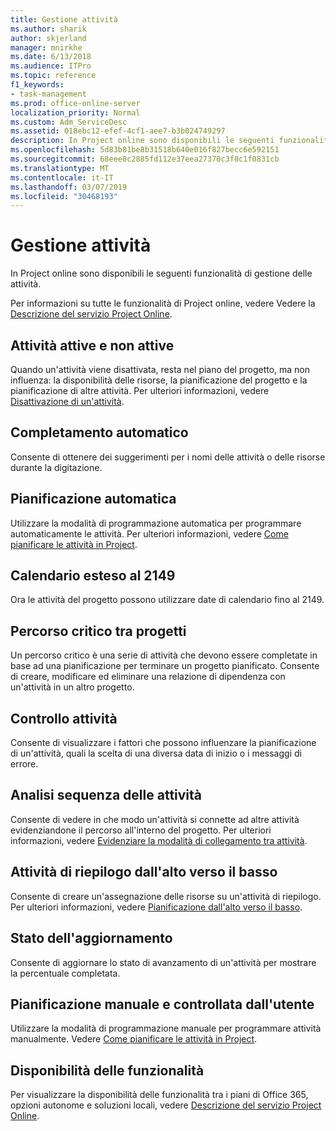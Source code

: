 ```yaml
---
title: Gestione attività
ms.author: sharik
author: skjerland
manager: mnirkhe
ms.date: 6/13/2018
ms.audience: ITPro
ms.topic: reference
f1_keywords:
- task-management
ms.prod: office-online-server
localization_priority: Normal
ms.custom: Adm_ServiceDesc
ms.assetid: 018ebc12-efef-4cf1-aee7-b3b024749297
description: In Project online sono disponibili le seguenti funzionalità di gestione delle attività.
ms.openlocfilehash: 5d83b81be8b31518b640e016f827becc6e592151
ms.sourcegitcommit: 68eee0c2885fd112e37eea27370c3f8c1f0831cb
ms.translationtype: MT
ms.contentlocale: it-IT
ms.lasthandoff: 03/07/2019
ms.locfileid: "30468193"
---
```

# <a name="task-management"></a>Gestione attività

In Project online sono disponibili le seguenti funzionalità di gestione delle attività.
  
Per informazioni su tutte le funzionalità di Project online, vedere Vedere la [Descrizione del servizio Project Online](project-online-service-description.md).
  
## <a name="active-and-inactive-tasks"></a>Attività attive e non attive
<a name="bkmk_ActiveInactiveTasks"> </a>

Quando un'attività viene disattivata, resta nel piano del progetto, ma non influenza: la disponibilità delle risorse, la pianificazione del progetto e la pianificazione di altre attività. Per ulteriori informazioni, vedere [Disattivazione di un'attività](https://go.microsoft.com/fwlink/p/?LinkId=271335).
  
## <a name="auto-complete"></a>Completamento automatico
<a name="bkmk_AutoComplete"> </a>

Consente di ottenere dei suggerimenti per i nomi delle attività o delle risorse durante la digitazione. 
  
## <a name="automatic-scheduling"></a>Pianificazione automatica
<a name="bkmk_AutomaticScheduling"> </a>

Utilizzare la modalità di programmazione automatica per programmare automaticamente le attività. Per ulteriori informazioni, vedere [Come pianificare le attività in Project](https://go.microsoft.com/fwlink/p/?LinkId=271331). 
  
## <a name="calendar-date-extended-to-2149"></a>Calendario esteso al 2149
<a name="bkmk_Calendardatextended"> </a>

Ora le attività del progetto possono utilizzare date di calendario fino al 2149. 
  
## <a name="cross-project-critical-path"></a>Percorso critico tra progetti
<a name="bkmk_Cross_projectcriticalpath"> </a>

Un percorso critico è una serie di attività che devono essere completate in base ad una pianificazione per terminare un progetto pianificato. Consente di creare, modificare ed eliminare una relazione di dipendenza con un'attività in un altro progetto. 
  
## <a name="task-inspector"></a>Controllo attività
<a name="bkmk_Taskinspector"> </a>

Consente di visualizzare i fattori che possono influenzare la pianificazione di un'attività, quali la scelta di una diversa data di inizio o i messaggi di errore.
  
## <a name="task-path-analysis"></a>Analisi sequenza delle attività
<a name="bkmk_TaskPath"> </a>

Consente di vedere in che modo un'attività si connette ad altre attività evidenziandone il percorso all'interno del progetto. Per ulteriori informazioni, vedere [Evidenziare la modalità di collegamento tra attività](https://go.microsoft.com/fwlink/p/?LinkId=271345).
  
## <a name="top-down-summary-tasks"></a>Attività di riepilogo dall'alto verso il basso
<a name="bkmk_Topdownsummarytasks"> </a>

Consente di creare un'assegnazione delle risorse su un'attività di riepilogo. Per ulteriori informazioni, vedere [Pianificazione dall'alto verso il basso](https://go.microsoft.com/fwlink/p/?LinkId=271333).
  
## <a name="update-progress"></a>Stato dell'aggiornamento
<a name="bkmk_Updateprogress"> </a>

Consente di aggiornare lo stato di avanzamento di un'attività per mostrare la percentuale completata.
  
## <a name="user-controlled-and-manual-scheduling"></a>Pianificazione manuale e controllata dall'utente
<a name="bkmk_User_controlledManualscheduling"> </a>

Utilizzare la modalità di programmazione manuale per programmare attività manualmente. Vedere [Come pianificare le attività in Project](https://go.microsoft.com/fwlink/p/?LinkId=271331).
  
## <a name="feature-availability"></a>Disponibilità delle funzionalità
<a name="bkmk_User_controlledManualscheduling"> </a>

Per visualizzare la disponibilità delle funzionalità tra i piani di Office 365, opzioni autonome e soluzioni locali, vedere [Descrizione del servizio Project Online](project-online-service-description.md).
  

